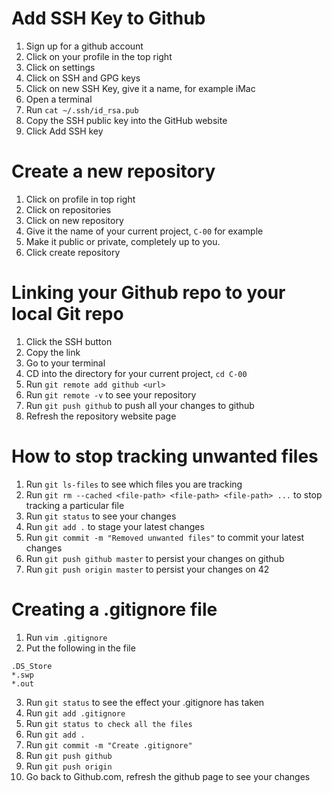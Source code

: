 # Add SSH Key to Github
1. Sign up for a github account
2. Click on your profile in the top right
3. Click on settings
4. Click on SSH and GPG keys
5. Click on new SSH Key, give it a name, for example iMac
6. Open a terminal
7. Run `cat ~/.ssh/id_rsa.pub`
8. Copy the SSH public key into the GitHub website
9. Click Add SSH key

# Create a new repository
1. Click on profile in top right
2. Click on repositories
3. Click on new repository
4. Give it the name of your current project, `C-00` for example
5. Make it public or private, completely up to you.
6. Click create repository

# Linking your Github repo to your local Git repo
1. Click the SSH button
2. Copy the link
3. Go to your terminal
4. CD into the directory for your current project, `cd C-00`
5. Run `git remote add github <url>`
6. Run `git remote -v` to see your repository
7. Run `git push github` to push all your changes to github
8. Refresh the repository website page

# How to stop tracking unwanted files
1. Run `git ls-files` to see which files you are tracking
2. Run `git rm --cached <file-path> <file-path> <file-path> ...` to stop tracking a particular file
3. Run `git status` to see your changes
4. Run `git add .` to stage your latest changes
5. Run `git commit -m "Removed unwanted files"` to commit your latest changes
6. Run `git push github master` to persist your changes on github
7. Run `git push origin master` to persist your changes on 42

# Creating a .gitignore file
1. Run `vim .gitignore`
2. Put the following in the file
```
.DS_Store
*.swp
*.out
```
3. Run `git status` to see the effect your .gitignore has taken
4. Run `git add .gitignore`
5. Run `git status to check all the files`
6. Run `git add .`
7. Run `git commit -m "Create .gitignore"`
8. Run `git push github`
9. Run `git push origin`
10. Go back to Github.com, refresh the github page to see your changes
